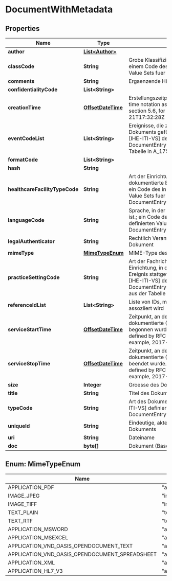 

# DocumentWithMetadata

## Properties

Name | Type | Description | Notes
------------ | ------------- | ------------- | -------------
**author** | [**List&lt;Author&gt;**](Author.md) |  |  [optional]
**classCode** | **String** | Grobe Klassifizierung des Dokuments, einem Code des in [IHE-ITI-VS] definierten Value Sets fuer DocumentEntry.classCode |  [optional]
**comments** | **String** | Ergaenzende Hinweise in Freitext |  [optional]
**confidentialityCode** | **List&lt;String&gt;** |  |  [optional]
**creationTime** | [**OffsetDateTime**](OffsetDateTime.md) | Erstellungszeitpunkt des Dokuments; date-time notation as defined by RFC 3339, section 5.6, for example, 2017-07-21T17:32:28Z |  [optional]
**eventCodeList** | **List&lt;String&gt;** | Ereignisse, die zur Erstellung des Dokuments geführt haben.; ein Code des in [IHE-ITI-VS] definierten Value Sets fuer DocumentEntry.eventCodeList oder aus der Tabelle in A_17540 |  [optional]
**formatCode** | **List&lt;String&gt;** |  |  [optional]
**hash** | **String** |  |  [optional]
**healthcareFacilityTypeCode** | **String** | Art der Einrichtung, in der das dokumentierte Ereignis stattgefunden hat.; ein Code des in [IHE-ITI-VS] definierten Value Sets fuer DocumentEntry.healthcareFacilityTypeCode |  [optional]
**languageCode** | **String** | Sprache, in der das Dokument abgefasst ist.; ein Code des in [IHE-ITI-VS] definierten Value Sets fuer DocumentEntry.languageCode |  [optional]
**legalAuthenticator** | **String** | Rechtlich Verantwortlicher fuer das Dokument |  [optional]
**mimeType** | [**MimeTypeEnum**](#MimeTypeEnum) | MIME-Type des Dokuments |  [optional]
**practiceSettingCode** | **String** | Art der Fachrichtung der erstellenden Einrichtung, in der das dokumentiere Ereignis stattgefunden hat.; ein Code des in [IHE-ITI-VS] definierten Value Sets fuer DocumentEntry.practiceSettingCode oder aus der Tabelle in A_16944 |  [optional]
**referenceIdList** | **List&lt;String&gt;** | Liste von IDs, mit denen das Dokument assoziiert wird |  [optional]
**serviceStartTime** | [**OffsetDateTime**](OffsetDateTime.md) | Zeitpunkt, an dem das im Dokument dokumentierte (Behandlungs-)Ereignis begonnen wurde.; date-time notation as defined by RFC 3339, section 5.6, for example, 2017-07-21T17:32:28Z |  [optional]
**serviceStopTime** | [**OffsetDateTime**](OffsetDateTime.md) | Zeitpunkt, an dem das im Dokument dokumentierte (Behandlungs-)Ereignis beendet wurde.; date-time notation as defined by RFC 3339, section 5.6, for example, 2017-07-21T17:32:28Z |  [optional]
**size** | **Integer** | Groesse des Dokuments in Bytes |  [optional]
**title** | **String** | Titel des Dokuments |  [optional]
**typeCode** | **String** | Art des Dokumentes; ein Code des in [IHE-ITI-VS] definierten Value Sets fuer DocumentEntry.typeCode |  [optional]
**uniqueId** | **String** | Eindeutige, aktenweite Kennung des Dokuments |  [optional]
**uri** | **String** | Dateiname |  [optional]
**doc** | **byte[]** | Dokument (Base64 kodiert) |  [optional]



## Enum: MimeTypeEnum

Name | Value
---- | -----
APPLICATION_PDF | &quot;application/pdf&quot;
IMAGE_JPEG | &quot;image/jpeg&quot;
IMAGE_TIFF | &quot;image/tiff&quot;
TEXT_PLAIN | &quot;text/plain&quot;
TEXT_RTF | &quot;text/rtf&quot;
APPLICATION_MSWORD | &quot;application/msword&quot;
APPLICATION_MSEXCEL | &quot;application/msexcel&quot;
APPLICATION_VND_OASIS_OPENDOCUMENT_TEXT | &quot;application/vnd.oasis.opendocument.text&quot;
APPLICATION_VND_OASIS_OPENDOCUMENT_SPREADSHEET | &quot;application/vnd.oasis.opendocument.spreadsheet&quot;
APPLICATION_XML | &quot;application/xml&quot;
APPLICATION_HL7_V3 | &quot;application/hl7-v3&quot;




